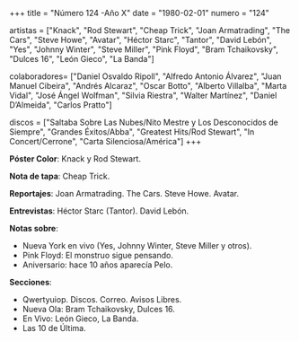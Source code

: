+++
title = "Número 124 -Año X"
date = "1980-02-01"
numero = "124"

artistas = ["Knack", "Rod Stewart", "Cheap Trick", "Joan Armatrading", "The Cars", "Steve Howe", "Avatar", "Héctor Starc", "Tantor", "David Lebón", "Yes", "Johnny Winter", "Steve Miller", "Pink Floyd", "Bram Tchaikovsky", "Dulces 16", "León Gieco", "La Banda"] 

colaboradores= ["Daniel Osvaldo Ripoll", "Alfredo Antonio Álvarez", "Juan Manuel Cibeira", "Andrés Alcaraz", "Oscar Botto", "Alberto Villalba", "Marta Vidal", "José Ángel Wolfman", "Silvia Riestra", "Walter Martínez", "Daniel D’Almeida", "Carlos Pratto"]

discos = ["Saltaba Sobre Las Nubes/Nito Mestre y Los Desconocidos de Siempre", "Grandes Éxitos/Abba", "Greatest Hits/Rod Stewart", "In Concert/Cerrone", "Carta Silenciosa/América"]
+++

**Póster Color**: Knack y Rod Stewart.

**Nota de tapa**: Cheap Trick.

**Reportajes**: Joan Armatrading. The Cars. Steve Howe. Avatar.

**Entrevistas**: Héctor Starc (Tantor). David Lebón.

**Notas sobre**:

- Nueva York en vivo (Yes, Johnny Winter, Steve Miller y otros).
- Pink Floyd: El monstruo sigue pensando.
- Aniversario: hace 10 años aparecía Pelo. 

**Secciones**:

- Qwertyuiop. Discos. Correo. Avisos Libres.
- Nueva Ola: Bram Tchaikovsky, Dulces 16.
- En Vivo: León Gieco, La Banda.
- Las 10 de Última.
